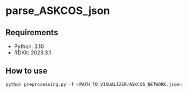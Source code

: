 # parse_ASKCOS_json
 
## Requirements

- Python: 3.10
- RDKit: 2023.3.1

## How to use

```python
python preprocessing.py -f <PATH_TO_VISUALIZER/ASKCOS_NETWORK.json>
```
